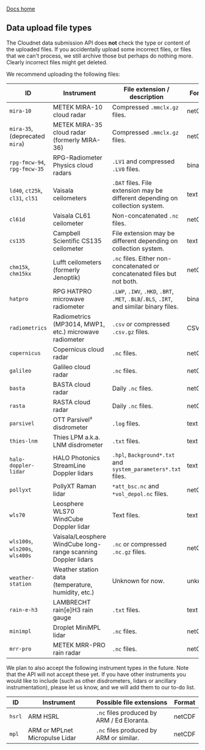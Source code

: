 [Docs home](https://docs.cloudnet.fmi.fi)

## Data upload file types

The Cloudnet data submission API does **not** check the type or content of the uploaded files.
If you accidentally upload some incorrect files, or files that we can't process,
we still archive those but perhaps do nothing more. Clearly incorrect files might
get deleted.

We recommend uploading the following files:

| ID                              | Instrument                                                    | File extension / description                                                             | Format  |
| ------------------------------- | ------------------------------------------------------------- | ---------------------------------------------------------------------------------------- | ------- |
| `mira-10`                       | METEK MIRA-10 cloud radar                                     | Compressed `.mmclx.gz` files.                                                            | netCDF  |
| `mira-35`, (deprecated `mira`)  | METEK MIRA-35 cloud radar (formerly MIRA-36)                  | Compressed `.mmclx.gz` files.                                                            | netCDF  |
| `rpg-fmcw-94`, `rpg-fmcw-35`    | RPG-Radiometer Physics cloud radars                           | `.LV1` and compressed `.LV0` files.                                                      | binary  |
| `ld40`, `ct25k`, `cl31`, `cl51` | Vaisala ceilometers                                           | `.DAT` files. File extension may be different depending on collection system.            | text    |
| `cl61d`                         | Vaisala CL61 ceilometer                                       | Non-concatenated `.nc` files.                                                            | netCDF  |
| `cs135`                         | Campbell Scientific CS135 ceilometer                          | File extension may be different depending on collection system.                          | text    |
| `chm15k`, `chm15kx`             | Lufft ceilometers (formerly Jenoptik)                         | `.nc` files. Either non-concatenated or concatenated files but not both.                 | netCDF  |
| `hatpro`                        | RPG HATPRO microwave radiometer                               | `.LWP`, `.IWV`, `.HKD`, `.BRT`, `.MET`, `.BLB`/`.BLS`, `.IRT`, and similar binary files. | binary  |
| `radiometrics`                  | Radiometrics (MP3014, MWP1, etc.) microwave radiometer        | `.csv` or compressed `.csv.gz` files.                                                    | CSV     |
| `copernicus`                    | Copernicus cloud radar                                        | `.nc` files.                                                                             | netCDF  |
| `galileo`                       | Galileo cloud radar                                           | `.nc` files.                                                                             | netCDF  |
| `basta`                         | BASTA cloud radar                                             | Daily `.nc` files.                                                                       | netCDF  |
| `rasta`                         | RASTA cloud radar                                             | Daily `.nc` files.                                                                       | netCDF  |
| `parsivel`                      | OTT Parsivel² disdrometer                                     | `.log` files.                                                                            | text    |
| `thies-lnm`                     | Thies LPM a.k.a. LNM disdrometer                              | `.txt` files.                                                                            | text    |
| `halo-doppler-lidar`            | HALO Photonics StreamLine Doppler lidars                      | `.hpl`, `Background*.txt` and `system_parameters*.txt` files.                            | text    |
| `pollyxt`                       | PollyXT Raman lidar                                           | `*att_bsc.nc` and `*vol_depol.nc` files.                                                 | netCDF  |
| `wls70`                         | Leosphere WLS70 WindCube Doppler lidar                        | Text files.                                                                              | text    |
| `wls100s`, `wls200s`, `wls400s` | Vaisala/Leosphere WindCube long-range scanning Doppler lidars | `.nc` or compressed `.nc.gz` files.                                                      | netCDF  |
| `weather-station`               | Weather station data (temperature, humidity, etc.)            | Unknown for now.                                                                         | unknown |
| `rain-e-h3`                     | LAMBRECHT rain[e]H3 rain gauge                                | `.txt` files.                                                                            | text    |
| `minimpl`                       | Droplet MiniMPL lidar                                         | `.nc` files.                                                                             | netCDF  |
| `mrr-pro`                       | METEK MRR-PRO rain radar                                      | `.nc` files.                                                                             | netCDF  |

We plan to also accept the following instrument types in the future. Note that the API will not accept these yet.
If you have other instruments you would like to include (such as other disdrometers, lidars or ancillary instrumentation), please
let us know, and we will add them to our to-do list.

| ID     | Instrument                     | Possible file extensions                   | Format |
| ------ | ------------------------------ | ------------------------------------------ | ------ |
| `hsrl` | ARM HSRL                       | `.nc` files produced by ARM / Ed Eloranta. | netCDF |
| `mpl`  | ARM or MPLnet Micropulse Lidar | `.nc` files produced by ARM or similar.    | netCDF |
